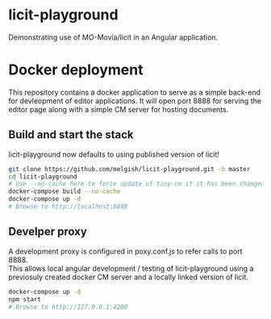 # licit-playground

Demonstrating use of MO-Movia/licit in an Angular application.

# Docker deployment

This repository contains a docker application to serve as a simple back-end for devleopment of editor applications.  It will open port 8888 for serving the editor page along with a simple CM server for hosting documents.

## Build and start the stack

licit-playground now defaults to using published version of licit!

```bash
git clone https://github.com/melgish/licit-playground.git -b master
cd licit-playground
# Use --no-cache here to force update of tiny-cm if it has been changed
docker-compose build --no-cache
docker-compose up -d
# Browse to http://localhost:8888
```

## Develper proxy
A development proxy is configured in poxy.conf.js to refer calls to port 8888.  
This allows local angular development / testing of licit-playground using a 
previosuly created docker CM server and a locally linked version of licit.

```bash
docker-compose up -d 
npm start
# Browse to http://127.0.0.1:4200
```
